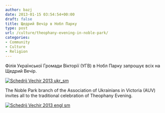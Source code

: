 ```yaml
---
author: bazj
date: 2013-01-15 03:54:54+00:00
draft: false
title: Щедрий Вечір в Нобл Парку
type: post
url: /culture/theophany-evening-in-noble-park/
categories:
- Community
- Culture
- Religion
---
```


Філія Української Громади Вікторії (УГВ) в Нобл Парку запрошує всіх на Щедрий Вечір.

[![Schedrij Vechir 2013 ukr_sm](http://www.ozeukes.com/wp-content/uploads/2013/01/Schedrij-Vechir-2013-ukr_sm.jpg)
](http://www.ozeukes.com/wp-content/uploads/2013/01/Schedrij-Vechir-2013-ukr_sm.jpg)

The Noble Park branch of the Association of Ukrainians in Victoria (AUV) invites all to the traditional celebration of Theophany Evening.

[![Schedrij Vechir 2013 engl sm](http://www.ozeukes.com/wp-content/uploads/2013/01/Schedrij-Vechir-2013-engl-sm.jpg)
](http://www.ozeukes.com/wp-content/uploads/2013/01/Schedrij-Vechir-2013-engl-sm.jpg)
